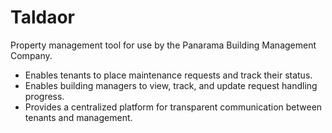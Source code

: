 # Taldaor  

Property management tool for use by the Panarama Building Management Company.  

- Enables tenants to place maintenance requests and track their status.  
- Enables building managers to view, track, and update request handling progress.  
- Provides a centralized platform for transparent communication between tenants and management.  

